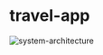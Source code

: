 ﻿# travel-app
![system-architecture](https://github.com/dikshant-dak/travel-app/assets/76099944/b40eaa3f-9d80-4755-a02e-583b1ea45fbb)
